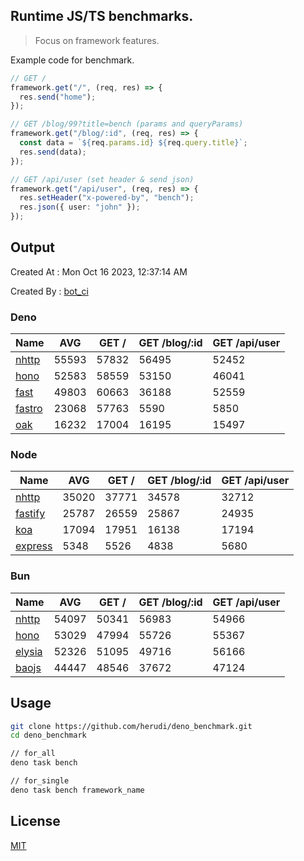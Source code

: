 ## Runtime JS/TS benchmarks.

> Focus on framework features.

Example code for benchmark.
```ts
// GET /
framework.get("/", (req, res) => {
  res.send("home");
});

// GET /blog/99?title=bench (params and queryParams)
framework.get("/blog/:id", (req, res) => {
  const data = `${req.params.id} ${req.query.title}`;
  res.send(data);
});

// GET /api/user (set header & send json)
framework.get("/api/user", (req, res) => {
  res.setHeader("x-powered-by", "bench");
  res.json({ user: "john" });
});
```

## Output
Created At : Mon Oct 16 2023, 12:37:14 AM

Created By : [bot_ci](https://github.com/herudi/deno_benchmarks/commits?author=github-actions%5Bbot%5D)


### Deno
|Name|AVG|GET /|GET /blog/:id|GET /api/user|
|----|----|----|----|----|
|[nhttp](https://github.com/nhttp/nhttp)|55593|57832|56495|52452|
|[hono](https://github.com/honojs/hono)|52583|58559|53150|46041|
|[fast](https://github.com/danteissaias/fast)|49803|60663|36188|52559|
|[fastro](https://github.com/fastrodev/fastro)|23068|57763|5590|5850|
|[oak](https://github.com/oakserver/oak)|16232|17004|16195|15497|
  


### Node
|Name|AVG|GET /|GET /blog/:id|GET /api/user|
|----|----|----|----|----|
|[nhttp](https://github.com/nhttp/nhttp)|35020|37771|34578|32712|
|[fastify](https://github.com/fastify/fastify)|25787|26559|25867|24935|
|[koa](https://github.com/koajs/koa)|17094|17951|16138|17194|
|[express](https://github.com/expressjs/express)|5348|5526|4838|5680|
  


### Bun
|Name|AVG|GET /|GET /blog/:id|GET /api/user|
|----|----|----|----|----|
|[nhttp](https://github.com/nhttp/nhttp)|54097|50341|56983|54966|
|[hono](https://github.com/honojs/hono)|53029|47994|55726|55367|
|[elysia](https://github.com/elysiajs/elysia)|52326|51095|49716|56166|
|[baojs](https://github.com/mattreid1/baojs)|44447|48546|37672|47124|
  



## Usage

```bash
git clone https://github.com/herudi/deno_benchmark.git
cd deno_benchmark

// for_all
deno task bench

// for_single
deno task bench framework_name
```

## License

[MIT](LICENSE)

